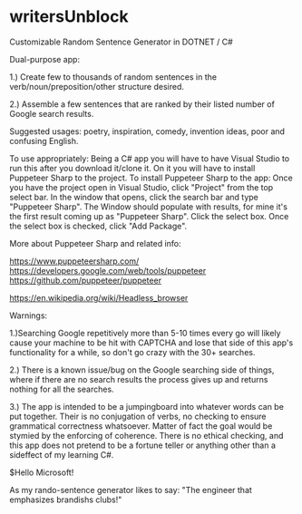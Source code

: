 # writersUnblock
Customizable Random Sentence Generator in DOTNET / C#

Dual-purpose app:

1.) Create few to thousands of random sentences in the verb/noun/preposition/other structure desired.

2.) Assemble a few sentences that are ranked by their listed number of Google search results.

Suggested usages: poetry, inspiration, comedy, invention ideas, poor and confusing English.

To use appropriately:
Being a C# app you will have to have Visual Studio to run this after you download it/clone it. On it you will have to install Puppeteer Sharp to the project.
To install Puppeteer Sharp to the app: Once you have the project open in Visual Studio, click "Project" from the top select bar. In the window that opens, click the search bar and type "Puppeteer Sharp". The Window should populate with results, for mine it's the first result coming up as "Puppeteer Sharp". Click the select box. Once the select box is checked, click "Add Package".

More about Puppeteer Sharp and related info:

https://www.puppeteersharp.com/
https://developers.google.com/web/tools/puppeteer
https://github.com/puppeteer/puppeteer

https://en.wikipedia.org/wiki/Headless_browser

Warnings: 

1.)Searching Google repetitively more than 5-10 times every go will likely cause your machine to be hit with CAPTCHA and lose that side of this app's functionality for a while, so don't go crazy with the 30+ searches.

2.) There is a known issue/bug on the Google searching side of things, where if there are no search results the process gives up and returns nothing for all the searches. 

3.) The app is intended to be a jumpingboard into whatever words can be put together. Their is no conjugation of verbs, no checking to ensure grammatical correctness whatsoever. Matter of fact the goal would be stymied by the enforcing of coherence. There is no ethical checking, and this app does not pretend to be a fortune teller or anything other than a sideffect of my learning C#. 

$Hello Microsoft!

As my rando-sentence generator likes to say: "The engineer that emphasizes brandishs clubs!"




